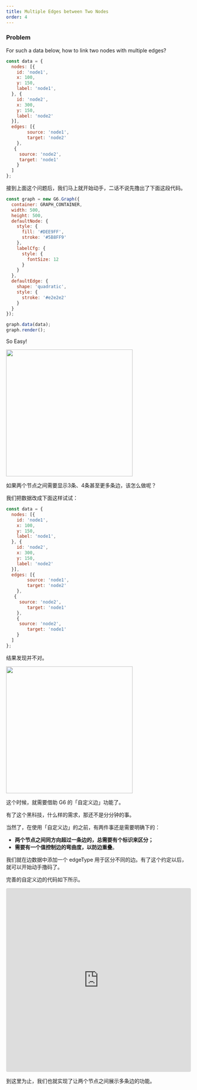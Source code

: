 ```yaml
---
title: Multiple Edges between Two Nodes
order: 4
---
```


### Problem
For such a data below, how to link two nodes with multiple edges?

```javascript
const data = {
  nodes: [{
    id: 'node1',
    x: 100,
    y: 150,
    label: 'node1',
  }, {
    id: 'node2',
    x: 300,
    y: 150,
    label: 'node2'
  }],
  edges: [{
    	source: 'node1',
    	target: 'node2'
  	},
   {
   	 source: 'node2',
     target: 'node1'
  	}
  ]
};

```

接到上面这个问题后，我们马上就开始动手，二话不说先撸出了下面这段代码。

```javascript
const graph = new G6.Graph({
  container: GRAPH_CONTAINER,
  width: 500,
  height: 500,
  defaultNode: {
    style: {
      fill: '#DEE9FF',
      stroke: '#5B8FF9'
    },
    labelCfg: {
      style: {
        fontSize: 12
      }
    }
  },
  defaultEdge: {
    shape: 'quadratic',
    style: {
      stroke: '#e2e2e2'
    }
  }
});

graph.data(data);
graph.render();
```

So Easy!

<img src='https://gw.alipayobjects.com/mdn/rms_f8c6a0/afts/img/A*9u0BTpCAn-4AAAAAAAAAAABkARQnAQ' width=345 />


如果两个节点之间需要显示3条、4条甚至更多条边，该怎么做呢？

我们把数据改成下面这样试试：

```javascript
const data = {
  nodes: [{
    id: 'node1',
    x: 100,
    y: 150,
    label: 'node1',
  }, {
    id: 'node2',
    x: 300,
    y: 150,
    label: 'node2'
  }],
  edges: [{
    	source: 'node1',
    	target: 'node2'
  	},
   {
   	 source: 'node2',
    	target: 'node1'
  	},
    {
   	 source: 'node2',
    	target: 'node1'
  	}
  ]
};
```

结果发现并不对。

<img src='https://gw.alipayobjects.com/mdn/rms_f8c6a0/afts/img/A*9u0BTpCAn-4AAAAAAAAAAABkARQnAQ' width=345 />

这个时候，就需要借助 G6 的「自定义边」功能了。

有了这个黑科技，什么样的需求，那还不是分分钟的事。

当然了，在使用「自定义边」的之前，有两件事还是需要明确下的：

- **两个节点之间同方向超过一条边的，总需要有个标识来区分；**
- **需要有一个值控制边的弯曲度，以防边重叠**。

我们就在边数据中添加一个 edgeType 用于区分不同的边。有了这个约定以后，就可以开始动手撸码了。

完善的自定义边的代码如下所示。

<iframe
     src="https://codesandbox.io/embed/restless-breeze-fhief?fontsize=14&hidenavigation=1&theme=dark"
     style="width:100%; height:500px; border:0; border-radius: 4px; overflow:hidden;"
     title="restless-breeze-fhief"
     allow="geolocation; microphone; camera; midi; vr; accelerometer; gyroscope; payment; ambient-light-sensor; encrypted-media; usb"
     sandbox="allow-modals allow-forms allow-popups allow-scripts allow-same-origin"
   ></iframe>

到这里为止，我们也就实现了让两个节点之间展示多条边的功能。
